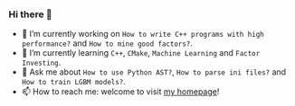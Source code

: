 ### Hi there 👋

- 🔭 I’m currently working on `How to write C++ programs with high performance?` and `How to mine good factors?`.
- 🌱 I’m currently learning `C++`, `CMake`, `Machine Learning` and `Factor Investing`.
- 💬 Ask me about `How to use Python AST?`, `How to parse ini files?` and `How to train LGBM models?`. 
- 📫 How to reach me: welcome to visit [my homepage](https://allensun1024.github.io/)!
